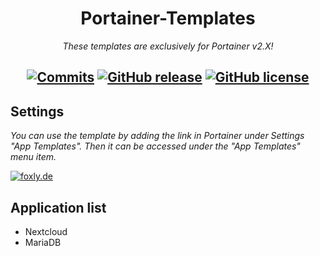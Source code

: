 <div align=center>
  
# Portainer-Templates
*These templates are exclusively for Portainer v2.X!*

[![Commits](https://img.shields.io/github/last-commit/foxly-it/Portainer-Templates?style=flat-square)](https://github.com/foxly-it/Portainer-Templates/commits/main) [![GitHub release](https://img.shields.io/github/release/foxly-it/Portainer-Templates?style=flat-square)](https://github.com/foxly-it/Portainer-Templates/releases) [![GitHub license](https://img.shields.io/github/license/foxly-it/Portainer-Templates?style=flat-square&color=lightgray)](LICENSE.md) 
---
</div>

## Settings
*You can use the template by adding the link in Portainer under Settings "App Templates". Then it can be accessed under the "App Templates" menu item.*

[![foxly.de](https://foxly.de/media/202-portainer1-png/)](https://foxly.de)

## Application list

  - Nextcloud
  - MariaDB
